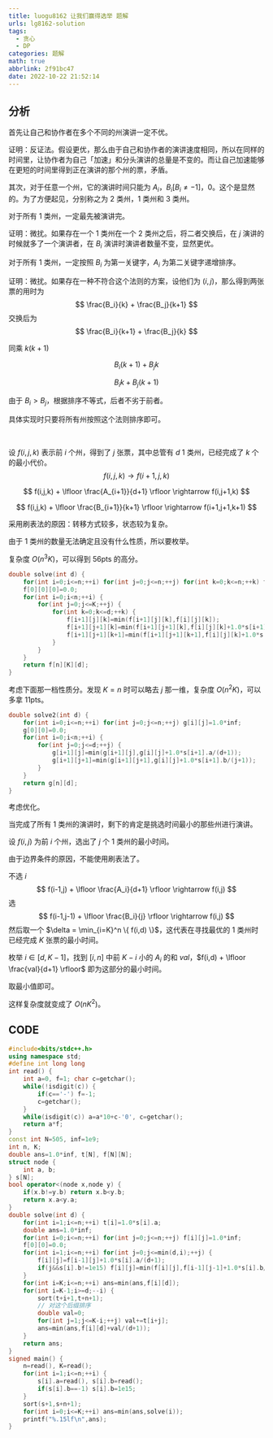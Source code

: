 ```yaml
---
title: luogu8162 让我们赢得选举 题解
urls: lg8162-solution
tags:
  - 贪心
  - DP
categories: 题解
math: true
abbrlink: 2f91bc47
date: 2022-10-22 21:52:14
---
```


## 分析

首先让自己和协作者在多个不同的州演讲一定不优。

<!--more-->

证明：反证法。假设更优，那么由于自己和协作者的演讲速度相同，所以在同样的时间里，让协作者为自己「加速」和分头演讲的总量是不变的。而让自己加速能够在更短的时间里得到正在演讲的那个州的票，矛盾。

其次，对于任意一个州，它的演讲时间只能为 $A_i$，$B_i[B_i \neq -1]$，$0$。这个是显然的。为了方便起见，分别称之为 2 类州，1 类州和 3 类州。

对于所有 1 类州，一定最先被演讲完。

证明：微扰。如果存在一个 1 类州在一个 2 类州之后，将二者交换后，在 $j$ 演讲的时候就多了一个演讲者，在 $B_i$ 演讲时演讲者数量不变，显然更优。

对于所有 1 类州，一定按照 $B_i$ 为第一关键字，$A_i$ 为第二关键字递增排序。

证明：微扰。如果存在一种不符合这个法则的方案，设他们为 $(i,j)$，那么得到两张票的用时为
$$
\frac{B_i}{k} + \frac{B_j}{k+1}
$$
交换后为
$$
\frac{B_i}{k+1} + \frac{B_j}{k}
$$

同乘 $k(k+1)$

$$
B_i(k+1) + B_jk
$$

$$
B_ik + B_j (k+1)
$$

由于 $B_i > B_j$，根据排序不等式，后者不劣于前者。

具体实现时只要将所有州按照这个法则排序即可。

&nbsp;

设 $f(i,j,k)$ 表示前 $i$ 个州，得到了 $j$ 张票，其中总管有 $d$  1 类州，已经完成了 $k$ 个的最小代价。
$$
f(i,j,k) \rightarrow f(i+1,j,k)
$$

$$
f(i,j,k) + \lfloor \frac{A_{i+1}}{d+1} \rfloor \rightarrow f(i,j+1,k)
$$

$$
f(i,j,k) + \lfloor \frac{B_{i+1}}{k+1} \rfloor  \rightarrow f(i+1,j+1,k+1)
$$

采用刷表法的原因：转移方式较多，状态较为复杂。

由于 1 类州的数量无法确定且没有什么性质，所以要枚举。

复杂度 $O(n^3K)$，可以得到 56pts 的高分。

```cpp
double solve(int d) {
	for(int i=0;i<=n;++i) for(int j=0;j<=n;++j) for(int k=0;k<=n;++k) f[i][j][k]=1.0*inf;
	f[0][0][0]=0.0;
	for(int i=0;i<n;++i) {
		for(int j=0;j<=K;++j) {
			for(int k=0;k<=d;++k) {
				f[i+1][j][k]=min(f[i+1][j][k],f[i][j][k]);
				f[i+1][j+1][k]=min(f[i+1][j+1][k],f[i][j][k]+1.0*s[i+1].a/(d+1));
				f[i+1][j+1][k+1]=min(f[i+1][j+1][k+1],f[i][j][k]+1.0*s[i+1].b/(k+1));
			}
		}
	}
	return f[n][K][d];
}
```

考虑下面那一档性质分。发现 $K=n$ 时可以略去 $j$ 那一维，复杂度 $O(n^2K)$，可以多拿 11pts。

```cpp
double solve2(int d) {
	for(int i=0;i<=n;++i) for(int j=0;j<=n;++j) g[i][j]=1.0*inf;
	g[0][0]=0.0;
	for(int i=0;i<n;++i) {
		for(int j=0;j<=d;++j) {
			g[i+1][j]=min(g[i+1][j],g[i][j]+1.0*s[i+1].a/(d+1));
			g[i+1][j+1]=min(g[i+1][j+1],g[i][j]+1.0*s[i+1].b/(j+1));
		}
	}
	return g[n][d];
}
```

考虑优化。

当完成了所有 1 类州的演讲时，剩下的肯定是挑选时间最小的那些州进行演讲。

设 $f(i,j)$ 为前 $i$ 个州，选出了 $j$ 个 1 类州的最小时间。

由于边界条件的原因，不能使用刷表法了。

不选 $i$
$$
f(i-1,j) + \lfloor \frac{A_i}{d+1} \rfloor \rightarrow f(i,j)
$$
选
$$
f(i-1,j-1) + \lfloor \frac{B_i}{j} \rfloor \rightarrow f(i,j)
$$
然后取一个 $\delta = \min_{i=K}^n \{ f(i,d) \}$，这代表在寻找最优的 1 类州时已经完成 $K$ 张票的最小时间。

枚举 $i \in [d,K-1]$，找到 $[i,n]$ 中前 $K-i$ 小的 $A_i$ 的和 $val$，$f(i,d) + \lfloor \frac{val}{d+1} \rfloor$ 即为这部分的最小时间。

取最小值即可。

这样复杂度就变成了 $O(nK^2)$。

## CODE

```cpp
#include<bits/stdc++.h>
using namespace std;
#define int long long
int read() {
	int a=0, f=1; char c=getchar();
	while(!isdigit(c)) {
		if(c=='-') f=-1;
		c=getchar();
	}
	while(isdigit(c)) a=a*10+c-'0', c=getchar();
	return a*f;
}
const int N=505, inf=1e9;
int n, K;
double ans=1.0*inf, t[N], f[N][N];
struct node {
	int a, b;
} s[N];
bool operator<(node x,node y) {
	if(x.b!=y.b) return x.b<y.b;
	return x.a<y.a;
}
double solve(int d) {
	for(int i=1;i<=n;++i) t[i]=1.0*s[i].a;
	double ans=1.0*inf;
	for(int i=0;i<=n;++i) for(int j=0;j<=n;++j) f[i][j]=1.0*inf;
	f[0][0]=0.0;
	for(int i=1;i<=n;++i) for(int j=0;j<=min(d,i);++j) {
		f[i][j]=f[i-1][j]+1.0*s[i].a/(d+1);
		if(j&&s[i].b!=1e15) f[i][j]=min(f[i][j],f[i-1][j-1]+1.0*s[i].b/j);
	}
	for(int i=K;i<=n;++i) ans=min(ans,f[i][d]);
	for(int i=K-1;i>=d;--i) {
		sort(t+i+1,t+n+1);
        // 对这个后缀排序
		double val=0;
		for(int j=1;j<=K-i;++j) val+=t[i+j];
		ans=min(ans,f[i][d]+val/(d+1));
	}
	return ans;
}
signed main() {
	n=read(), K=read();
	for(int i=1;i<=n;++i) {
		s[i].a=read(), s[i].b=read();
		if(s[i].b==-1) s[i].b=1e15;
	}
	sort(s+1,s+n+1);
	for(int i=0;i<=K;++i) ans=min(ans,solve(i));
	printf("%.15lf\n",ans);
}
```
